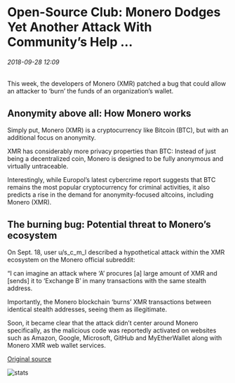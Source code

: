 # Open-Source Club: Monero Dodges Yet Another Attack With Community’s Help ...

###### 2018-09-28 12:09

This week, the developers of Monero (XMR) patched a bug that could allow an attacker to ‘burn’ the funds of an organization’s wallet.

## Anonymity above all: How Monero works

Simply put, Monero (XMR) is a cryptocurrency like Bitcoin (BTC), but with an additional focus on anonymity.

XMR has considerably more privacy properties than BTC: Instead of just being a decentralized coin, Monero is designed to be fully anonymous and virtually untraceable.

Interestingly, while Europol’s latest cybercrime report suggests that BTC remains the most popular cryptocurrency for criminal activities, it also predicts a rise in the demand for anonymity-focused altcoins, including Monero (XMR).

## The burning bug: Potential threat to Monero’s ecosystem

On Sept. 18, user u/s\_c\_m\_l described a hypothetical attack within the XMR ecosystem on the Monero official subreddit:

“I can imagine an attack where ‘A’ procures \[a\] large amount of XMR and \[sends\] it to ‘Exchange B’ in many transactions with the same stealth address.

Importantly, the Monero blockchain ‘burns’ XMR transactions between identical stealth addresses, seeing them as illegitimate.

Soon, it became clear that the attack didn’t center around Monero specifically, as the malicious code was reportedly activated on websites such as Amazon, Google, Microsoft, GitHub and MyEtherWallet along with Monero XMR web wallet services.

[Original source](https://cointelegraph.com/news/open-source-club-monero-dodges-yet-another-attack-with-communitys-help)

![stats](https://c.statcounter.com/11760860/0/a89fa40b/1/ "stats")